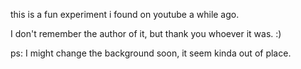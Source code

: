 this is a fun experiment i found on youtube a while ago.

I don't remember the author of it, but thank you whoever it was. :)

ps: I might change the background soon, it seem kinda out of place.